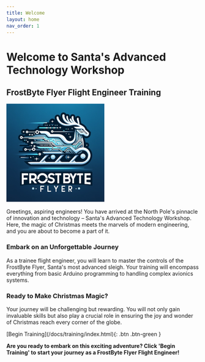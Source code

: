 ```yaml
---
title: Welcome
layout: home
nav_order: 1
---
```


# Welcome to Santa's Advanced Technology Workshop

## FrostByte Flyer Flight Engineer Training

![](assets/images/logo_256.png)

Greetings, aspiring engineers! You have arrived at the North Pole's pinnacle of innovation and technology – Santa's Advanced Technology Workshop. Here, the magic of Christmas meets the marvels of modern engineering, and you are about to become a part of it.

### Embark on an Unforgettable Journey
As a trainee flight engineer, you will learn to master the controls of the FrostByte Flyer, Santa's most advanced sleigh. Your training will encompass everything from basic Arduino programming to handling complex avionics systems. 

### Ready to Make Christmas Magic?
Your journey will be challenging but rewarding. You will not only gain invaluable skills but also play a crucial role in ensuring the joy and wonder of Christmas reach every corner of the globe.

<span class="fs-8">
[Begin Training](/docs/training/index.html){: .btn .btn-green }
</span>

**Are you ready to embark on this exciting adventure? Click 'Begin Training' to start your journey as a FrostByte Flyer Flight Engineer!**


